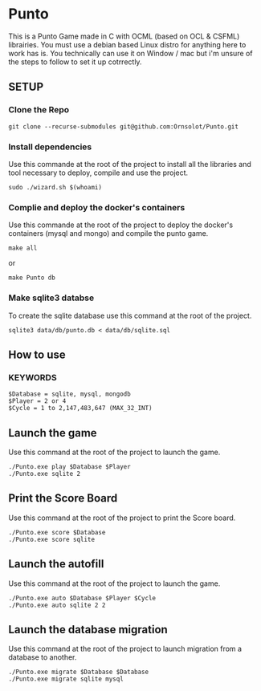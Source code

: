 # Punto

This is a Punto Game made in C with OCML (based on OCL & CSFML) librairies.
You must use a debian based Linux distro for anything here to work has is.
You technically can use it on Window / mac but i'm unsure of the steps to follow to set it up cotrrectly.

## SETUP

### Clone the Repo

```shell
git clone --recurse-submodules git@github.com:Ornsolot/Punto.git
```

### Install dependencies

Use this commande at the root of the project to install all the libraries and tool necessary to deploy, compile and use the project.

```shell
sudo ./wizard.sh $(whoami)
```

### Complie and deploy the docker's containers

Use this commande at the root of the project to deploy the docker's containers (mysql and mongo) and compile the punto game.

```shell
make all
```

or

```shell
make Punto db
```

### Make sqlite3 databse

To create the sqlite database use this command at the root of the project.

```shell
sqlite3 data/db/punto.db < data/db/sqlite.sql
```

## How to use

### KEYWORDS

```shell
$Database = sqlite, mysql, mongodb
$Player = 2 or 4
$Cycle = 1 to 2,147,483,647 (MAX_32_INT)
```

## Launch the game

Use this command at the root of the project to launch the game.

```shell
./Punto.exe play $Database $Player
./Punto.exe sqlite 2
```

## Print the Score Board

Use this command at the root of the project to print the Score board.

```shell
./Punto.exe score $Database
./Punto.exe score sqlite
```

## Launch the autofill

Use this command at the root of the project to launch the game.

```shell
./Punto.exe auto $Database $Player $Cycle
./Punto.exe auto sqlite 2 2
```

## Launch the database migration

Use this command at the root of the project to launch migration from a database to another.

```shell
./Punto.exe migrate $Database $Database
./Punto.exe migrate sqlite mysql
```
